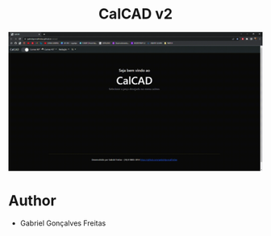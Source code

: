 <h1 align="center"> CalCAD v2 </h1>

<img src="https://github.com/gabrielgoncalfreitas/calcad/blob/main/img/CalCAD-Google-Chrome-2022-07-02-23-11-39.gif?raw=true">

# Author

<ul>
    <li>Gabriel Gonçalves Freitas</li>
</ul>
    
